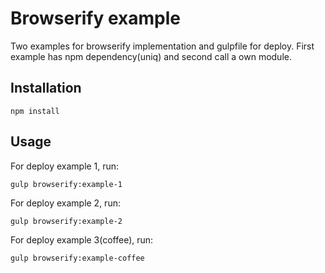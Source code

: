 
Browserify example
===================
Two examples for browserify implementation and gulpfile for deploy. First example has npm dependency(uniq) and second call a own module.


Installation
------------

    npm install

Usage
-----

For deploy example 1, run:

    gulp browserify:example-1

For deploy example 2, run:

    gulp browserify:example-2

For deploy example 3(coffee), run:

    gulp browserify:example-coffee
